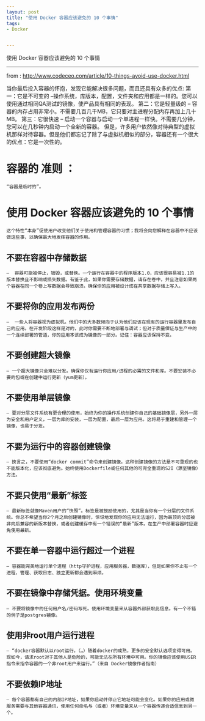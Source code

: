 ```yaml
---
layout: post
title: "使用 Docker 容器应该避免的 10 个事情"
tags:
- Docker


---
```


使用 Docker 容器应该避免的 10 个事情


------



from : http://www.codeceo.com/article/10-things-avoid-use-docker.html

当你最后投入容器的怀抱，发现它能解决很多问题，而且还具有众多的优点:
	第一：它是不可变的 –操作系统，库版本，配置，文件夹和应用都是一样的。您可以使用通过相同QA测试的镜像，使产品具有相同的表现。
	第二：它是轻量级的 
	– 容器的内存占用非常小。不需要几百几千MB，它只要对主进程分配内存再加上几十MB。
	第三：它很快速 
	– 启动一个容器与启动一个单进程一样快。不需要几分钟，您可以在几秒钟内启动一个全新的容器。
但是，许多用户依然像对待典型的虚拟机那样对待容器。但是他们都忘记了除了与虚拟机相似的部分，容器还有一个很大的优点：它是一次性的。


# 容器的 准则 ：

	“容器是临时的”。


# 使用 Docker 容器应该避免的 10 个事情

	这个特性“本身”促使用户改变他们关于使用和管理容器的习惯；我将会向您解释在容器中不应该做这些事，以确保最大地发挥容器的作用。


## 不要在容器中存储数据 
 	–  容器可能被停止，销毁，或替换。一个运行在容器中的程序版本1.0，应该很容易被1.1的版本替换且不影响或损失数据。有鉴于此，如果你需要存储数据，请存在卷中，并且注意如果两个容器在同一个卷上写数据会导致崩溃。确保你的应用被设计成在共享数据存储上写入。


## 不要将你的应用发布两份 
 	–  一些人将容器视为虚拟机。他们中的大多数倾向于认为他们应该在现有的运行容器里发布自己的应用。在开发阶段这样是对的，此时你需要不断地部署与调试；但对于质量保证与生产中的一个连续部署的管道，你的应用本该成为镜像的一部分。记住：容器应该保持不变。


## 不要创建超大镜像 
 	– 一个超大镜像只会难以分发。确保你仅有运行你应用/进程的必需的文件和库。不要安装不必要的包或在创建中运行更新（yum更新）。


## 不要使用单层镜像 
 	– 要对分层文件系统有更合理的使用，始终为你的操作系统创建你自己的基础镜像层，另外一层为安全和用户定义，一层为库的安装，一层为配置，最后一层为应用。这将易于重建和管理一个镜像，也易于分发。


## 不要为运行中的容器创建镜像 
 	– 换言之，不要使用“docker commit”命令来创建镜像。这种创建镜像的方法是不可重现的也不能版本化，应该彻底避免。始终使用Dockerfile或任何其他的可完全重现的S2I（源至镜像）方法。


## 不要只使用“最新”标签 
 	– 最新标签就像Maven用户的“快照”。标签是被鼓励使用的，尤其是当你有一个分层的文件系统。你总不希望当你2个月之后创建镜像时，惊讶地发现你的应用无法运行，因为最顶的分层被非向后兼容的新版本替换，或者创建缓存中有一个错误的“最新”版本。在生产中部署容器时应避免使用最新。


## 不要在单一容器中运行超过一个进程 
 	– 容器能完美地运行单个进程（http守护进程，应用服务器，数据库），但是如果你不止有一个进程，管理、获取日志、独立更新都会遇到麻烦。


## 不要在镜像中存储凭据。使用环境变量 
 	– 不要将镜像中的任何用户名/密码写死。使用环境变量来从容器外部获取此信息。有一个不错的例子是postgres镜像。


## 使用非root用户运行进程 
 	– “docker容器默认以root运行。（…）随着docker的成熟，更多的安全默认选项变得可用。现如今，请求root对于其他人是危险的，可能无法在所有环境中可用。你的镜像应该使用USER指令来指令容器的一个非root用户来运行。”（来自 Docker镜像作者指南）


## 不要依赖IP地址 
 	– 每个容器都有自己的内部IP地址，如果你启动并停止它地址可能会变化。如果你的应用或微服务需要与其他容器通讯，使用任何命名与（或者）环境变量来从一个容器传递合适信息到另一个。